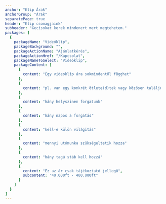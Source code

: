```yaml
---
anchor: "Klip Árak"
anchorGroup: "Árak"
separatePage: true
header: "Klip csomagjaink"
subheader: "Gecisokat kerek mindenert mert megtehetem."
packages: [
  {
    packageName: "Videóklip",
    packageBackground: "",
    packageActionName: "Ajánlatkérés",
    packageActionHref: "/Kapcsolat",
    packageNameToSelect: "Videóklip",
    packageContent: [
      {
        content: "Egy videoklip ára sokmindentől függhet"
      },
      {
        content: "pl. van egy konkrét ötlete(d)tek vagy közösen találjuk ki"
      },
      {
        content: "hány helyszinen forgatunk"
      },
      {
        content: "hány napos a forgatás"
      },
      {
        content: "kell-e külön világitás"
      },
      {
        content: "mennyi utómunka szükségeltetik hozza"
      },
      {
        content: "hány tagú stáb kell hozzá"
      },
      {
        content: "Ez az ár csak tájékoztató jellegű",
        subcontent: "40.000ft - 400.000ft"
      }
    ]
  }
]
---
```

